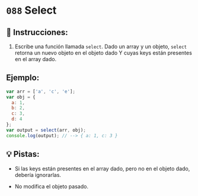 # `088` Select

## 📝 Instrucciones:

1. Escribe una función llamada `select`. Dado un array y un objeto, `select` retorna un nuevo objeto en el objeto dado Y cuyas keys están presentes en el array dado.

## Ejemplo:

```js
var arr = ['a', 'c', 'e'];
var obj = {
  a: 1,
  b: 2,
  c: 3,
  d: 4
};
var output = select(arr, obj);
console.log(output); // --> { a: 1, c: 3 }
```

## 💡 Pistas:

+ Si las keys están presentes en el array dado, pero no en el objeto dado, debería ignorarlas.

+ No modifica el objeto pasado.
